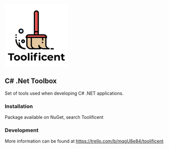 ![Toolificent](https://github.com/J-Egan/Toolificent/blob/master/res/toolificent_logo.png?raw=true)

## C# .Net Toolbox
Set of tools used when developing C# .NET applications.

### Installation
Package available on NuGet, search Toolificent


### Development
More information can be found at https://trello.com/b/mqgU8e84/toolificent
